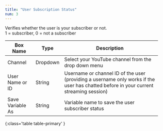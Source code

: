 ```yaml
---
title: "User Subscription Status"
num: 3
---
```


Verifies whether the user is your subscriber or not.\
1 = subscriber, 0 = not a subscriber

| Box Name | Type | Description | 
|-------|--------|--------|
|Channel|Dropdown|Select your YouTube channel from the drop down menu
| User Name or ID| String | Username or channel ID of the user (providing a username only works if the user has chatted before in your current streaming session)
|Save Variable As|String|Variable name to save the user subscriber status
{:class='table table-primary' }






